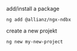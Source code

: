 add/install a package
```
ng add @allianz/ngx-ndbx
```

create a new projekt
```
ng new my-new-project
```

